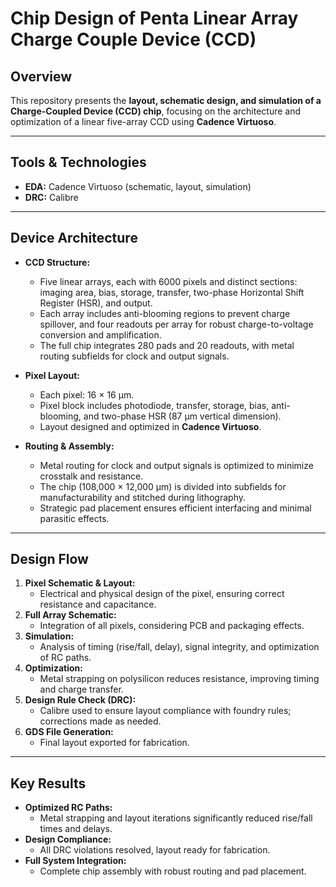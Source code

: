 # Chip Design of Penta Linear Array Charge Couple Device (CCD)

## Overview

This repository presents the **layout, schematic design, and simulation of a Charge-Coupled Device (CCD) chip**, focusing on the architecture and optimization of a linear five-array CCD using **Cadence Virtuoso**.

---

## Tools & Technologies

- **EDA:** Cadence Virtuoso (schematic, layout, simulation)
- **DRC:** Calibre
---

## Device Architecture

- **CCD Structure:**  
  - Five linear arrays, each with 6000 pixels and distinct sections: imaging area, bias, storage, transfer, two-phase Horizontal Shift Register (HSR), and output.
  - Each array includes anti-blooming regions to prevent charge spillover, and four readouts per array for robust charge-to-voltage conversion and amplification.
  - The full chip integrates 280 pads and 20 readouts, with metal routing subfields for clock and output signals.

- **Pixel Layout:**  
  - Each pixel: 16 × 16 μm.
  - Pixel block includes photodiode, transfer, storage, bias, anti-blooming, and two-phase HSR (87 μm vertical dimension).
  - Layout designed and optimized in **Cadence Virtuoso**.

- **Routing & Assembly:**  
  - Metal routing for clock and output signals is optimized to minimize crosstalk and resistance.
  - The chip (108,000 × 12,000 μm) is divided into subfields for manufacturability and stitched during lithography.
  - Strategic pad placement ensures efficient interfacing and minimal parasitic effects.

---

## Design Flow

1. **Pixel Schematic & Layout:**  
   - Electrical and physical design of the pixel, ensuring correct resistance and capacitance.
2. **Full Array Schematic:**  
   - Integration of all pixels, considering PCB and packaging effects.
3. **Simulation:**  
   - Analysis of timing (rise/fall, delay), signal integrity, and optimization of RC paths.
4. **Optimization:**  
   - Metal strapping on polysilicon reduces resistance, improving timing and charge transfer.
5. **Design Rule Check (DRC):**  
   - Calibre used to ensure layout compliance with foundry rules; corrections made as needed.
6. **GDS File Generation:**  
   - Final layout exported for fabrication.

---

## Key Results

- **Optimized RC Paths:**  
  - Metal strapping and layout iterations significantly reduced rise/fall times and delays.
- **Design Compliance:**  
  - All DRC violations resolved, layout ready for fabrication.
- **Full System Integration:**  
  - Complete chip assembly with robust routing and pad placement.

